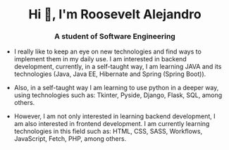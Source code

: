 <h1 align="center">Hi 👋, I'm Roosevelt Alejandro</h1>
<h3 align="center">A student of Software Engineering</h3>

- I really like to keep an eye on new technologies and find ways to implement them in my daily use. I am interested in backend development, currently, in a self-taught way, I am learning JAVA and its technologies (Java, Java EE, Hibernate and Spring (Spring Boot)).

- Also, in a self-taught way I am learning to use python in a deeper way, using technologies such as: Tkinter, Pyside, Django, Flask, SQL, among others.

- However, I am not only interested in learning backend development, I am also interested in frontend development. I am currently learning technologies in this field such as: HTML, CSS, SASS, Workflows, JavaScript, Fetch, PHP, among others.
